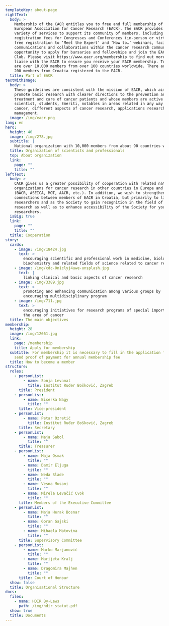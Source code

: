 ```yaml
---
templateKey: about-page
rightText:
  body: >
    Membership of the CACR entitles you to free and full membership of the
    European Association for Cancer Research (EACR). The EACR provides a wide
    variety of services to support its community of members, including reduced
    registration fees for Congresses and Conferences (in-person or virtual),
    free registration to ‘Meet the Expert’ and ‘How to…’ webinars, facilitate
    communications and collaborations within the cancer research community, the
    opportunity to apply for bursaries and fellowships and join the EACR Book
    Club. Please visit https://www.eacr.org/membership to find out more. We will
    liaise with the EACR to ensure you receive your EACR membership. Today there
    are over 10,000 members from over 100 countries worldwide. There are over
    200 members from Croatia registered to the EACR.
  title: Part of EACR
textWithImage:
  body: >
    These guidelines are consistent with the mission of EACR, which aims to
    promote basic research with clearer directions to the prevention and
    treatment and care of cancer patients and whose members are active
    scientist, students, Emeriti, notables in areas related in any way with
    cancer, different aspects of cancer research, applications research and
    management.
  image: /img/eacr.png
lang: en
hero:
  height: 40
  image: /img/278.jpg
  subtitle: |
    National organization with 10,000 members from about 90 countries worldwide
  title: Organization of scientists and professionals
  top: About organization
  link:
    page: ""
    title: ""
leftText:
  body: >
    CACR gives us a greater possibility of cooperation with related national
    organizations for cancer research in other countries in Europe and the world
    (BACR, ASEICA, MOT, AACR, etc.). In addition, we wish to strengthen
    connections between members of EACR in Croatia, but primarily to link
    researchers and as the Society to gain recognition in the field of cancer
    research as well as to enhance accessibility of the Society for young
    researchers.
  isBig: true
  link:
    page: ""
    title: ""
  title: Cooperation
story:
  cards:
    - image: /img/18424.jpg
      text: >
        encouraging scientific and professional work in medicine, biology,
        biochemistry and related fields of science related to cancer research
    - image: /img/cdc-0n1clyj4uwe-unsplash.jpg
      text: |
        linking clinical and basic aspects of cancer research 
    - image: /img/3389.jpg
      text: >
        promoting and enhancing communication among various groups by
        encouraging multidisciplinary program
    - image: /img/711.jpg
      text: >
        encouraging initiatives for research programs of special importance to
        the area of cancer
  title: The main objectives
membership:
  height: 28
  image: /img/12661.jpg
  link:
    page: /membership
    title: Apply for membership
  subtitle: For membership it is necessary to fill in the application form and
    send proof of payment for annual membership fee
  title: How to become a member
structure:
  roles:
    - personList:
        - name: Sonja Levanat
          title: Institut Ruđer Bošković, Zagreb
      title: President
    - personList:
        - name: Biserka Nagy
          title: ""
      title: Vice-president
    - personList:
        - name: Petar Ozretić
          title: Institut Ruđer Bošković, Zagreb
      title: Secretary
    - personList:
        - name: Maja Sabol
          title: ""
      title: Treasurer
    - personList:
        - name: Maja Osmak
          title: ""
        - name: Damir Eljuga
          title: ""
        - name: Neda Slade
          title: ""
        - name: Vesna Musani
          title: ""
        - name: Mirela Levačić Cvok
          title: ""
      title: Members of the Executive Committee
    - personList:
        - name: Maja Herak Bosnar
          title: ""
        - name: Goran Gajski
          title: ""
        - name: Mihaela Matovina
          title: ""
      title: Supervisory Committee
    - personList:
        - name: Marko Marjanović
          title: ""
        - name: Marijeta Kralj
          title: ""
        - name: Dragomira Majhen
          title: ""
      title: Court of Honour
  show: false
  title: Organisational Structure
docs:
  files:
    - name: HDIR By-Laws
      path: /img/hdir_statut.pdf
  show: true
  title: Documents
---
```

